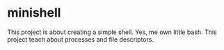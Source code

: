 # minishell
This project is about creating a simple shell. Yes, me own little bash. This project teach about processes and file descriptors.
